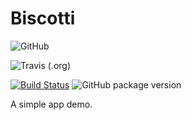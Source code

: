 # Biscotti


![GitHub](https://img.shields.io/github/license/mashape/apistatus.svg)

![Travis (.org)](https://img.shields.io/travis/USER/REPO.svg)

[![Build Status](https://travis-ci.org/danielciao/biscotti.svg?branch=master)](https://travis-ci.org/danielciao/biscotti)
![GitHub package version](https://img.shields.io/github/package-json/v/danielciao/biscotti.svg)

A simple app demo. 
